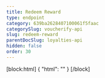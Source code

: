 ```yaml
---
title: Redeem Reward
type: endpoint
category: 639ba2628407100061f5faac
categorySlug: voucherify-api
slug: redeem-reward
parentDocSlug: loyalties-api
hidden: false
order: 30
---
```

[block:html]
{
  "html": "<style>\n[title=\"Toggle library\"] { \n  display: none; }\n.LanguagePicker-divider { \n  display: none; }\n.Playground-section3VTXuaYZivJK > .APISectionHeader3LN_-QIR0m7x {\n  display: none; }\n.LanguagePicker-languages1qVVo_v6AlP9 {\n  display: none; }\n</style>"
}
[/block]

